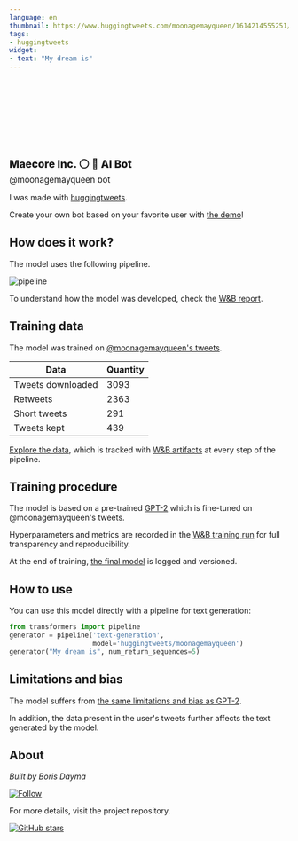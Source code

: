 ```yaml
---
language: en
thumbnail: https://www.huggingtweets.com/moonagemayqueen/1614214555251/predictions.png
tags:
- huggingtweets
widget:
- text: "My dream is"
---
```


<div>
<div style="width: 132px; height:132px; border-radius: 50%; background-size: cover; background-image: url('https://pbs.twimg.com/profile_images/1344923483168407554/IWxC8No6_400x400.jpg')">
</div>
<div style="margin-top: 8px; font-size: 19px; font-weight: 800">Maecore Inc. ⚪ 🤖 AI Bot </div>
<div style="font-size: 15px">@moonagemayqueen bot</div>
</div>

I was made with [huggingtweets](https://github.com/borisdayma/huggingtweets).

Create your own bot based on your favorite user with [the demo](https://colab.research.google.com/github/borisdayma/huggingtweets/blob/master/huggingtweets-demo.ipynb)!

## How does it work?

The model uses the following pipeline.

![pipeline](https://github.com/borisdayma/huggingtweets/blob/master/img/pipeline.png?raw=true)

To understand how the model was developed, check the [W&B report](https://app.wandb.ai/wandb/huggingtweets/reports/HuggingTweets-Train-a-model-to-generate-tweets--VmlldzoxMTY5MjI).

## Training data

The model was trained on [@moonagemayqueen's tweets](https://twitter.com/moonagemayqueen).

| Data | Quantity |
| --- | --- |
| Tweets downloaded | 3093 |
| Retweets | 2363 |
| Short tweets | 291 |
| Tweets kept | 439 |

[Explore the data](https://wandb.ai/wandb/huggingtweets/runs/1hncotlo/artifacts), which is tracked with [W&B artifacts](https://docs.wandb.com/artifacts) at every step of the pipeline.

## Training procedure

The model is based on a pre-trained [GPT-2](https://huggingface.co/gpt2) which is fine-tuned on @moonagemayqueen's tweets.

Hyperparameters and metrics are recorded in the [W&B training run](https://wandb.ai/wandb/huggingtweets/runs/2gmxvqco) for full transparency and reproducibility.

At the end of training, [the final model](https://wandb.ai/wandb/huggingtweets/runs/2gmxvqco/artifacts) is logged and versioned.

## How to use

You can use this model directly with a pipeline for text generation:

```python
from transformers import pipeline
generator = pipeline('text-generation',
                     model='huggingtweets/moonagemayqueen')
generator("My dream is", num_return_sequences=5)
```

## Limitations and bias

The model suffers from [the same limitations and bias as GPT-2](https://huggingface.co/gpt2#limitations-and-bias).

In addition, the data present in the user's tweets further affects the text generated by the model.

## About

*Built by Boris Dayma*

[![Follow](https://img.shields.io/twitter/follow/borisdayma?style=social)](https://twitter.com/intent/follow?screen_name=borisdayma)

For more details, visit the project repository.

[![GitHub stars](https://img.shields.io/github/stars/borisdayma/huggingtweets?style=social)](https://github.com/borisdayma/huggingtweets)
